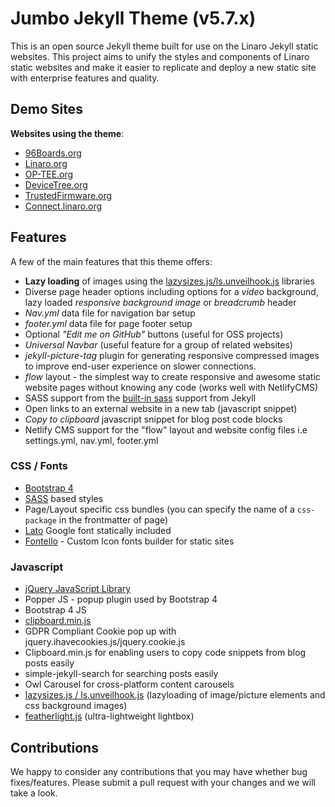 # Jumbo Jekyll Theme (v5.7.x)

This is an open source Jekyll theme built for use on the Linaro Jekyll static websites. This project aims to unify the styles and components of Linaro static websites and make it easier to replicate and deploy a new static site with enterprise features and quality.

## Demo Sites

__Websites using the theme__:

* [96Boards.org](https://www.96boards.org)
* [Linaro.org](https://www.linaro.org)
* [OP-TEE.org](https://www.op-tee.org)
* [DeviceTree.org](https://www.devicetree.org)
* [TrustedFirmware.org](https://www.trustedfirmware.org/)
* [Connect.linaro.org](https://connect.linaro.org)

## Features

A few of the main features that this theme offers:

* __Lazy loading__ of images using the [lazysizes.js/ls.unveilhook.js](https://github.com/aFarkas/lazysizes) libraries
* Diverse page header options including options for a _video_ background, lazy loaded  _responsive background image_ or _breadcrumb_ header
* _Nav.yml_ data file for navigation bar setup
* _footer.yml_ data file for page footer setup
* Optional _"Edit me on GitHub"_ buttons (useful for OSS projects)
* _Universal Navbar_ (useful feature for a group of related websites)
*  _jekyll-picture-tag_ plugin for generating responsive compressed images to improve end-user experience on slower connections.
* _flow_ layout - the simplest way to create responsive and awesome static website pages without knowing any code (works well with NetlifyCMS)
* SASS support from the [built-in sass](https://jekyllrb.com/docs/assets/) support from Jekyll
* Open links to an external website in a new tab (javascript snippet)
* _Copy to clipboard_ javascript snippet for blog post code blocks
* Netlify CMS support for the "flow" layout and website config files i.e settings.yml, nav.yml, footer.yml

### CSS / Fonts

* [Bootstrap 4](https://getbootstrap.com/docs/)
* [SASS](https://sass-lang.com/) based styles
* Page/Layout specific css bundles (you can specify the name of a `css-package` in the frontmatter of page)
* [Lato](https://fonts.google.com/specimen/Lato) Google font statically included
* [Fontello](http://fontello.com/) - Custom Icon fonts builder for static sites

### Javascript

* [jQuery JavaScript Library](https://jquery.com/)
* Popper JS - popup plugin used by Bootstrap 4
* Bootstrap 4 JS
* [clipboard.min.js](https://clipboardjs.com/)
* GDPR Compliant Cookie pop up with jquery.ihavecookies.js/jquery.cookie.js
* Clipboard.min.js for enabling users to copy code snippets from blog posts easily
* simple-jekyll-search for searching posts easily
* Owl Carousel for cross-platform content carousels
* [lazysizes.js / ls.unveilhook.js](https://github.com/aFarkas/lazysizes) (lazyloading of image/picture elements and css background images)
* [featherlight.js](https://noelboss.github.io/featherlight/) (ultra-lightweight lightbox)

## Contributions

We happy to consider any contributions that you may have whether bug fixes/features. Please submit a pull request with your changes and we will take a look.

